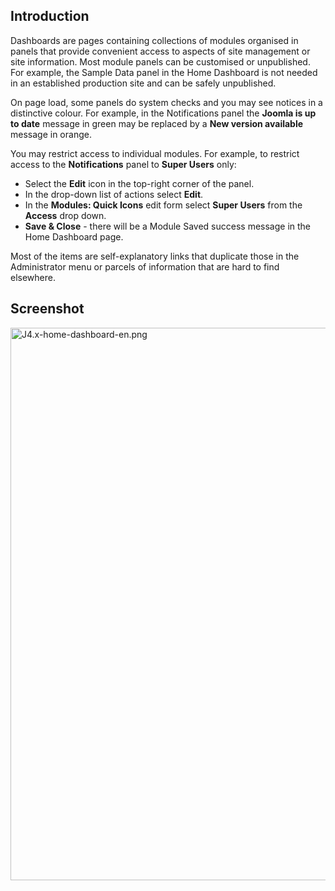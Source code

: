 <!-- Filename: J4.x:Home_Dashboard / Display title: Home Dashboard -->

## Introduction

Dashboards are pages containing collections of modules organised in
panels that provide convenient access to aspects of site management or
site information. Most module panels can be customised or unpublished.
For example, the Sample Data panel in the Home Dashboard is not needed
in an established production site and can be safely unpublished.

On page load, some panels do system checks and you may see notices in a
distinctive colour. For example, in the Notifications panel the **Joomla
is up to date** message in green may be replaced by a **New version
available** message in orange.

You may restrict access to individual modules. For example, to restrict
access to the **Notifications** panel to **Super Users** only:

- Select the **Edit** icon in the top-right corner of the panel.
- In the drop-down list of actions select **Edit**.
- In the **Modules: Quick Icons** edit form select **Super Users** from
  the **Access** drop down.
- **Save & Close** - there will be a Module Saved success message in the
  Home Dashboard page.

Most of the items are self-explanatory links that duplicate those in the
Administrator menu or parcels of information that are hard to find
elsewhere.

## Screenshot

<img
src="https://docs.joomla.org/images/3/32/J4.x-home-dashboard-en.png"
class="thumbborder" decoding="async" data-file-width="800"
data-file-height="884" width="800" height="884"
alt="J4.x-home-dashboard-en.png" />
